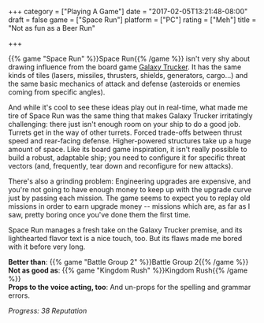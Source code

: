 +++
category = ["Playing A Game"]
date = "2017-02-05T13:21:48-08:00"
draft = false
game = ["Space Run"]
platform = ["PC"]
rating = ["Meh"]
title = "Not as fun as a Beer Run"

+++

{{% game "Space Run" %}}Space Run{{% /game %}} isn't very shy about drawing influence from the board game <a href="https://boardgamegeek.com/boardgame/31481/galaxy-trucker">Galaxy Trucker</a>.  It has the same kinds of tiles (lasers, missiles, thrusters, shields, generators, cargo...) and the same basic mechanics of attack and defense (asteroids or enemies coming from specific angles).

And while it's cool to see these ideas play out in real-time, what made me tire of Space Run was the same thing that makes Galaxy Trucker irritatingly challenging: there just isn't enough room on your ship to do a good job.  Turrets get in the way of other turrets.  Forced trade-offs between thrust speed and rear-facing defense.  Higher-powered structures take up a huge amount of space.  Like its board game inspiration, it isn't really possible to build a robust, adaptable ship; you need to configure it for specific threat vectors (and, frequently, tear down and reconfigure for new attacks).

There's also a grinding problem: Engineering upgrades are expensive, and you're not going to have enough money to keep up with the upgrade curve just by passing each mission.  The game seems to expect you to replay old missions in order to earn upgrade money -- missions which are, as far as I saw, pretty boring once you've done them the first time.

Space Run manages a fresh take on the Galaxy Trucker premise, and its lighthearted flavor text is a nice touch, too.  But its flaws made me bored with it before very long.

<b>Better than</b>: {{% game "Battle Group 2" %}}Battle Group 2{{% /game %}}  
<b>Not as good as</b>: {{% game "Kingdom Rush" %}}Kingdom Rush{{% /game %}}  
<b>Props to the voice acting, too</b>: And un-props for the spelling and grammar errors.

<i>Progress: 38 Reputation</i>
